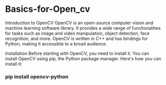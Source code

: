 # Basics-for-Open_cv
Introduction to OpenCV
OpenCV is an open-source computer vision and machine learning software library. It provides a wide range of functionalities for tasks such as image and video manipulation, object detection, face recognition, and more. OpenCV is written in C++ and has bindings for Python, making it accessible to a broad audience.

Installation
Before starting with OpenCV, you need to install it. You can install OpenCV using pip, the Python package manager. Here's how you can install it:  
<H3> pip install opencv-python <H3>
